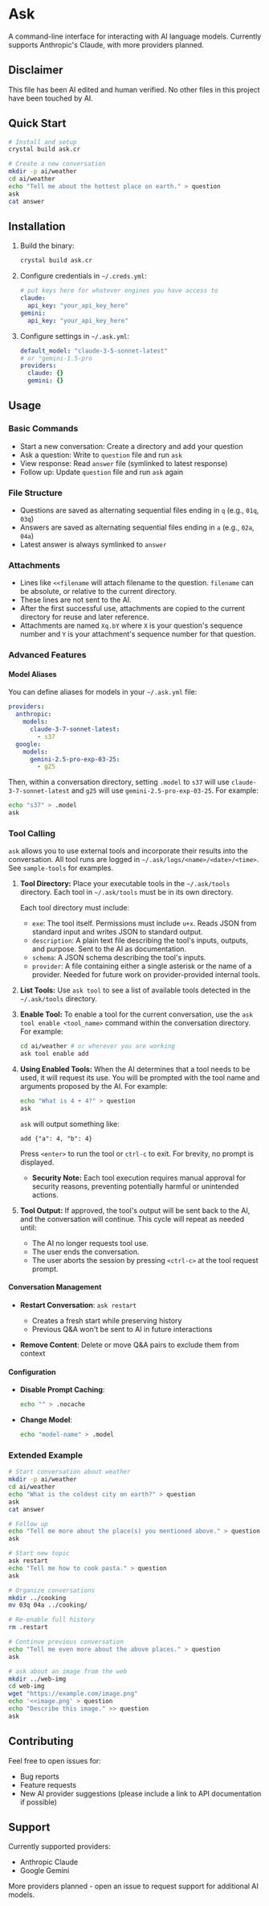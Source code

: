 # Ask

A command-line interface for interacting with AI language models. Currently supports Anthropic's Claude, with more providers planned.

## Disclaimer

This file has been AI edited and human verified. No other files in this project have been touched by AI.

## Quick Start

```bash
# Install and setup
crystal build ask.cr

# Create a new conversation
mkdir -p ai/weather
cd ai/weather
echo "Tell me about the hottest place on earth." > question
ask
cat answer
```

## Installation

1.  Build the binary:

    ```bash
    crystal build ask.cr
    ```

2.  Configure credentials in `~/.creds.yml`:

    ```yaml
    # put keys here for whatever engines you have access to
    claude:
      api_key: "your_api_key_here"
    gemini:
      api_key: "your_api_key_here"
    ```

3.  Configure settings in `~/.ask.yml`:

    ```yaml
    default_model: "claude-3-5-sonnet-latest"
    # or "gemini-1.5-pro
    providers:
      claude: {}
      gemini: {}
    ```

## Usage

### Basic Commands

*   Start a new conversation: Create a directory and add your question
*   Ask a question: Write to `question` file and run `ask`
*   View response: Read `answer` file (symlinked to latest response)
*   Follow up: Update `question` file and run `ask` again

### File Structure

*   Questions are saved as alternating sequential files ending in `q` (e.g., `01q`, `03q`)
*   Answers are saved as alternating sequential files ending in `a` (e.g., `02a`, `04a`)
*   Latest answer is always symlinked to `answer`

### Attachments

*   Lines like ``<<filename`` will attach filename to the question. `filename` can be absolute, or relative to the current directory.
*   These lines are not sent to the AI.
*   After the first successful use, attachments are copied to the current directory for reuse and later reference.
*   Attachments are named `Xq.bY` where `X` is your question's sequence number and `Y` is your attachment's sequence number for that question.

### Advanced Features

#### Model Aliases

You can define aliases for models in your `~/.ask.yml` file:

```yaml
providers:
  anthropic:
    models:
      claude-3-7-sonnet-latest:
        - s37
  google:
    models:
      gemini-2.5-pro-exp-03-25:
        - g25
```

Then, within a conversation directory, setting `.model` to `s37` will use `claude-3-7-sonnet-latest` and `g25` will use `gemini-2.5-pro-exp-03-25`. For example:

```bash
echo "s37" > .model
ask
```

### Tool Calling

`ask` allows you to use external tools and incorporate their results into the conversation. All tool runs are logged in `~/.ask/logs/<name>/<date>/<time>`. See `sample-tools` for examples.

1.  **Tool Directory:** Place your executable tools in the `~/.ask/tools` directory. Each tool in `~/.ask/tools` must be in its own directory.

    Each tool directory must include:

    *   `exe`: The tool itself. Permissions must include `u+x`. Reads JSON from standard input and writes JSON to standard output.
    *   `description`: A plain text file describing the tool's inputs, outputs, and purpose. Sent to the AI as documentation.
    *   `schema`: A JSON schema describing the tool's inputs.
    *   `provider`: A file containing either a single asterisk or the name of a provider. Needed for future work on provider-provided internal tools.

2.  **List Tools:** Use `ask tool` to see a list of available tools detected in the `~/.ask/tools` directory.

3.  **Enable Tool:** To enable a tool for the current conversation, use the `ask tool enable <tool_name>` command within the conversation directory. For example:

    ```bash
    cd ai/weather # or wherever you are working
    ask tool enable add
    ```

4.  **Using Enabled Tools:** When the AI determines that a tool needs to be used, it will request its use. You will be prompted with the tool name and arguments proposed by the AI. For example:

    ```bash
    echo "What is 4 + 4?" > question
    ask
    ```

    `ask` will output something like:

    ```text
    add {"a": 4, "b": 4}
    ```

    Press `<enter>` to run the tool or `ctrl-c` to exit. For brevity, no prompt is displayed.

    *   **Security Note:** Each tool execution requires manual approval for security reasons, preventing potentially harmful or unintended actions.

5.  **Tool Output:** If approved, the tool's output will be sent back to the AI, and the conversation will continue. This cycle will repeat as needed until:

    *   The AI no longer requests tool use.
    *   The user ends the conversation.
    *   The user aborts the session by pressing `<ctrl-c>` at the tool request prompt.

#### Conversation Management

*   **Restart Conversation**: `ask restart`
    *   Creates a fresh start while preserving history
    *   Previous Q&A won't be sent to AI in future interactions

*   **Remove Content**: Delete or move Q&A pairs to exclude them from context

#### Configuration

*   **Disable Prompt Caching**:

    ```bash
    echo "" > .nocache
    ```

*   **Change Model**:

    ```bash
    echo "model-name" > .model
    ```

### Extended Example

```bash
# Start conversation about weather
mkdir -p ai/weather
cd ai/weather
echo "What is the coldest city on earth?" > question
ask
cat answer

# Follow up
echo "Tell me more about the place(s) you mentioned above." > question
ask

# Start new topic
ask restart
echo "Tell me how to cook pasta." > question
ask

# Organize conversations
mkdir ../cooking
mv 03q 04a ../cooking/

# Re-enable full history
rm .restart

# Continue previous conversation
echo "Tell me even more about the above places." > question
ask

# ask about an image from the web
mkdir ../web-img
cd web-img
wget "https://example.com/image.png"
echo '<<image.png' > question
echo "Describe this image." >> question
ask
```

## Contributing

Feel free to open issues for:

*   Bug reports
*   Feature requests
*   New AI provider suggestions (please include a link to API documentation if possible)

## Support

Currently supported providers:

*   Anthropic Claude
*   Google Gemini

More providers planned - open an issue to request support for additional AI models.
